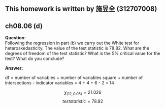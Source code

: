 #
## This homework is written by  施昱全 (312707008)
## ch08.06 (d)
**Question:**\
Following the regression in part (b) we carry out the White test for heteroskedasticity. The value of the test statistic is 78.82. What are the degrees of freedom of the test statistic? What is the  5% critical value for the test? What do you conclude?

**Answer:**

df = number of variables + number of variables square + number of intersections - indicator variables =  4 + 4 + 6 - 2 = 14

$$ \chi_{(12,0.05)} = 21.026 $$
$$ test statistic = 78.82 $$
